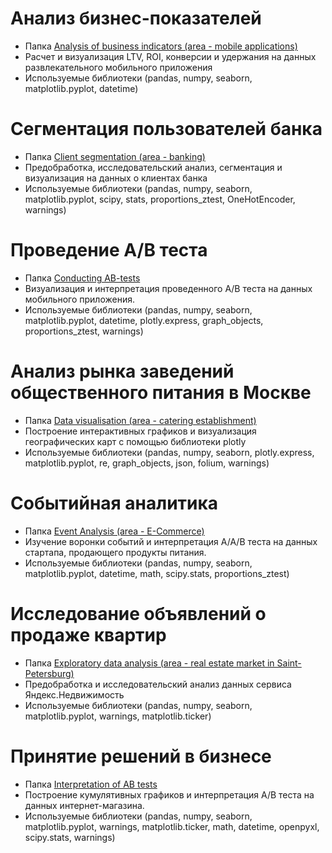 # Анализ бизнес-показателей
- Папка [Analysis of business indicators (area -  mobile applications)](https://github.com/nfinashina/Practicum-Projects/tree/main/Analysis%20of%20business%20indicators%20(area%20-%20%20mobile%20applications))
- Расчет и визуализация LTV, ROI, конверсии и удержания на данных развлекательного мобильного приложения
- Используемые библиотеки (pandas, numpy, seaborn, matplotlib.pyplot, datetime)

# Сегментация пользователей банка
- Папка [Client segmentation (area - banking)](https://github.com/nfinashina/Practicum-Projects/tree/main/Client%20segmentation)
- Предобработка, исследовательский анализ, сегментация и визуализация на данных о клиентах банка
- Используемые библиотеки (pandas, numpy, seaborn, matplotlib.pyplot, scipy, stats, proportions_ztest, OneHotEncoder, warnings)

# Проведение A/B теста
- Папка [Conducting AB-tests](https://github.com/nfinashina/Practicum-Projects/tree/main/Conducting%20AB-tests)
- Визуализация и интерпретация проведенного A/B теста на данных мобильного приложения.
- Используемые библиотеки (pandas, numpy, seaborn, matplotlib.pyplot, datetime, plotly.express, graph_objects, proportions_ztest, warnings)

# Анализ рынка заведений общественного питания в Москве
- Папка [Data visualisation (area - catering establishment)](https://github.com/nfinashina/Practicum-Projects/tree/main/Data%20visualisation%20(area%20-%20catering%20establishment))
- Построение интерактивных графиков и визуализация географических карт с помощью библиотеки plotly
- Используемые библиотеки (pandas, numpy, seaborn, plotly.express, matplotlib.pyplot, re, graph_objects, json, folium, warnings)

# Событийная аналитика
- Папка [Event Analysis (area - E-Commerce)](https://github.com/nfinashina/Practicum-Projects/tree/main/Event%20Analysis%20(area%20-%20E-Commerce))
- Изучение воронки событий и интерпретация A/A/B теста на данных стартапа, продающего продукты питания.
- Используемые библиотеки (pandas, numpy, seaborn, matplotlib.pyplot, datetime, math, scipy.stats, proportions_ztest)

# Исследование объявлений о продаже квартир
- Папка [Exploratory data analysis (area - real estate market in Saint-Petersburg)](https://github.com/nfinashina/Practicum-Projects/tree/main/Exploratory%20data%20analysis%20(area%20-%20real%20estate%20market%20in%20Saint-Petersburg))
- Предобработка и исследовательский анализ данных сервиса Яндекс.Недвижимость
- Используемые библиотеки (pandas, numpy, seaborn, matplotlib.pyplot, warnings, matplotlib.ticker)

# Принятие решений в бизнесе
- Папка [Interpretation of AB tests](https://github.com/nfinashina/Practicum-Projects/tree/main/Interpretation%20of%20AB%20tests)
- Построение кумулятивных графиков и интерпретация A/B теста на данных интернет-магазина.
- Используемые библиотеки (pandas, numpy, seaborn, matplotlib.pyplot, warnings, matplotlib.ticker, math, datetime, openpyxl, scipy.stats, warnings)
